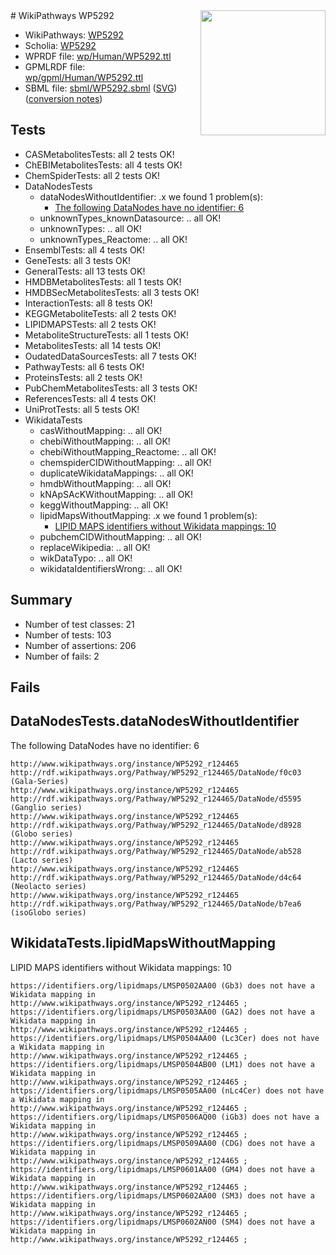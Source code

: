 <img style="float: right; width: 200px" src="../logo.png" />
# WikiPathways WP5292

* WikiPathways: [WP5292](https://identifiers.org/wikipathways:WP5292)
* Scholia: [WP5292](https://scholia.toolforge.org/wikipathways/WP5292)
* WPRDF file: [wp/Human/WP5292.ttl](../wp/Human/WP5292.ttl)
* GPMLRDF file: [wp/gpml/Human/WP5292.ttl](../wp/gpml/Human/WP5292.ttl)
* SBML file: [sbml/WP5292.sbml](../sbml/WP5292.sbml) ([SVG](../sbml/WP5292.svg)) ([conversion notes](../sbml/WP5292.txt))

## Tests
* CASMetabolitesTests: all 2 tests OK!
* ChEBIMetabolitesTests: all 4 tests OK!
* ChemSpiderTests: all 2 tests OK!
* DataNodesTests
    * dataNodesWithoutIdentifier: .x we found 1 problem(s):
        * [The following DataNodes have no identifier: 6](#d2d32fa5)
    * unknownTypes_knownDatasource: .. all OK!
    * unknownTypes: .. all OK!
    * unknownTypes_Reactome: .. all OK!
* EnsemblTests: all 4 tests OK!
* GeneTests: all 3 tests OK!
* GeneralTests: all 13 tests OK!
* HMDBMetabolitesTests: all 1 tests OK!
* HMDBSecMetabolitesTests: all 3 tests OK!
* InteractionTests: all 8 tests OK!
* KEGGMetaboliteTests: all 2 tests OK!
* LIPIDMAPSTests: all 2 tests OK!
* MetaboliteStructureTests: all 1 tests OK!
* MetabolitesTests: all 14 tests OK!
* OudatedDataSourcesTests: all 7 tests OK!
* PathwayTests: all 6 tests OK!
* ProteinsTests: all 2 tests OK!
* PubChemMetabolitesTests: all 3 tests OK!
* ReferencesTests: all 4 tests OK!
* UniProtTests: all 5 tests OK!
* WikidataTests
    * casWithoutMapping: .. all OK!
    * chebiWithoutMapping: .. all OK!
    * chebiWithoutMapping_Reactome: .. all OK!
    * chemspiderCIDWithoutMapping: .. all OK!
    * duplicateWikidataMappings: .. all OK!
    * hmdbWithoutMapping: .. all OK!
    * kNApSAcKWithoutMapping: .. all OK!
    * keggWithoutMapping: .. all OK!
    * lipidMapsWithoutMapping: .x we found 1 problem(s):
        * [LIPID MAPS identifiers without Wikidata mappings: 10](#41c16d0f)
    * pubchemCIDWithoutMapping: .. all OK!
    * replaceWikipedia: .. all OK!
    * wikDataTypo: .. all OK!
    * wikidataIdentifiersWrong: .. all OK!


## Summary

* Number of test classes: 21
* Number of tests: 103
* Number of assertions: 206
* Number of fails: 2

## Fails

<a name="d2d32fa5" />

## DataNodesTests.dataNodesWithoutIdentifier

The following DataNodes have no identifier: 6
```
http://www.wikipathways.org/instance/WP5292_r124465 http://rdf.wikipathways.org/Pathway/WP5292_r124465/DataNode/f0c03 (Gala-Series)
http://www.wikipathways.org/instance/WP5292_r124465 http://rdf.wikipathways.org/Pathway/WP5292_r124465/DataNode/d5595 (Ganglio series)
http://www.wikipathways.org/instance/WP5292_r124465 http://rdf.wikipathways.org/Pathway/WP5292_r124465/DataNode/d8928 (Globo series)
http://www.wikipathways.org/instance/WP5292_r124465 http://rdf.wikipathways.org/Pathway/WP5292_r124465/DataNode/ab528 (Lacto series)
http://www.wikipathways.org/instance/WP5292_r124465 http://rdf.wikipathways.org/Pathway/WP5292_r124465/DataNode/d4c64 (Neolacto series)
http://www.wikipathways.org/instance/WP5292_r124465 http://rdf.wikipathways.org/Pathway/WP5292_r124465/DataNode/b7ea6 (isoGlobo series)
```

<a name="41c16d0f" />

## WikidataTests.lipidMapsWithoutMapping

LIPID MAPS identifiers without Wikidata mappings: 10
```
https://identifiers.org/lipidmaps/LMSP0502AA00 (Gb3) does not have a Wikidata mapping in http://www.wikipathways.org/instance/WP5292_r124465 ; 
https://identifiers.org/lipidmaps/LMSP0503AA00 (GA2) does not have a Wikidata mapping in http://www.wikipathways.org/instance/WP5292_r124465 ; 
https://identifiers.org/lipidmaps/LMSP0504AA00 (Lc3Cer) does not have a Wikidata mapping in http://www.wikipathways.org/instance/WP5292_r124465 ; 
https://identifiers.org/lipidmaps/LMSP0504AB00 (LM1) does not have a Wikidata mapping in http://www.wikipathways.org/instance/WP5292_r124465 ; 
https://identifiers.org/lipidmaps/LMSP0505AA00 (nLc4Cer) does not have a Wikidata mapping in http://www.wikipathways.org/instance/WP5292_r124465 ; 
https://identifiers.org/lipidmaps/LMSP0506AQ00 (iGb3) does not have a Wikidata mapping in http://www.wikipathways.org/instance/WP5292_r124465 ; 
https://identifiers.org/lipidmaps/LMSP0509AA00 (CDG) does not have a Wikidata mapping in http://www.wikipathways.org/instance/WP5292_r124465 ; 
https://identifiers.org/lipidmaps/LMSP0601AA00 (GM4) does not have a Wikidata mapping in http://www.wikipathways.org/instance/WP5292_r124465 ; 
https://identifiers.org/lipidmaps/LMSP0602AA00 (SM3) does not have a Wikidata mapping in http://www.wikipathways.org/instance/WP5292_r124465 ; 
https://identifiers.org/lipidmaps/LMSP0602AN00 (SM4) does not have a Wikidata mapping in http://www.wikipathways.org/instance/WP5292_r124465 ; 
```

